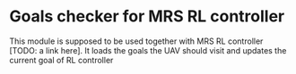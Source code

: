 # Goals checker for MRS RL controller

This module is supposed to be used together with MRS RL controller [TODO: a link here].
It loads the goals the UAV should visit and updates the current goal of RL controller